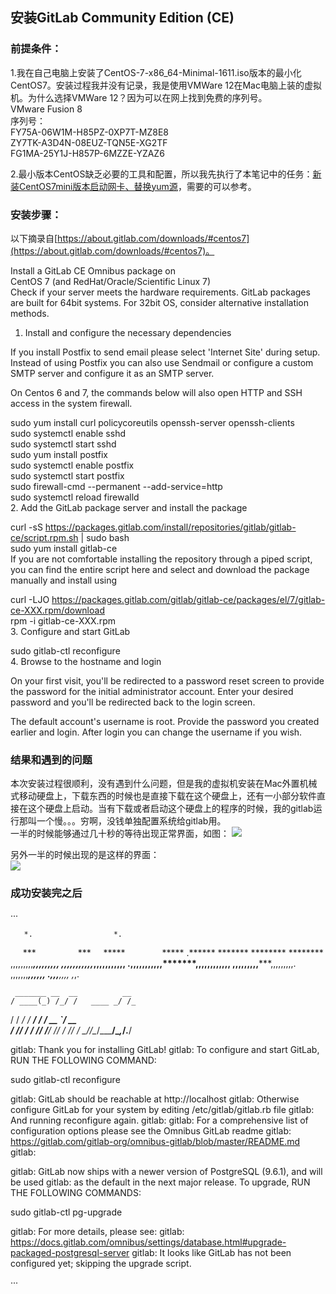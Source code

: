 ## 安装GitLab Community Edition (CE)  

### 前提条件：  
1.我在自己电脑上安装了CentOS-7-x86_64-Minimal-1611.iso版本的最小化CentOS7。安装过程我并没有记录，我是使用VMWare 12在Mac电脑上装的虚拟机。为什么选择VMWare 12？因为可以在网上找到免费的序列号。  
VMware Fusion 8  
序列号：  
FY75A-06W1M-H85PZ-0XP7T-MZ8E8  
ZY7TK-A3D4N-08EUZ-TQN5E-XG2TF   
FG1MA-25Y1J-H857P-6MZZE-YZAZ6  

2.最小版本CentOS缺乏必要的工具和配置，所以我先执行了本笔记中的任务：[新装CentOS7mini版本启动网卡、替换yum源](/centos7pure.md)，需要的可以参考。    

### 安装步骤：
以下摘录自[https://about.gitlab.com/downloads/#centos7](https://about.gitlab.com/downloads/#centos7)。  

Install a GitLab CE Omnibus package on  
CentOS 7 (and RedHat/Oracle/Scientific Linux 7)   
 Check if your server meets the hardware requirements. GitLab packages are built for 64bit systems. For 32bit OS, consider alternative installation methods.  

1. Install and configure the necessary dependencies  

If you install Postfix to send email please select 'Internet Site' during setup. Instead of using Postfix you can also use Sendmail or configure a custom SMTP server and configure it as an SMTP server.  

On Centos 6 and 7, the commands below will also open HTTP and SSH access in the system firewall.  

sudo yum install curl policycoreutils openssh-server openssh-clients  
sudo systemctl enable sshd  
sudo systemctl start sshd  
sudo yum install postfix  
sudo systemctl enable postfix  
sudo systemctl start postfix  
sudo firewall-cmd --permanent --add-service=http  
sudo systemctl reload firewalld  
2. Add the GitLab package server and install the package  

curl -sS https://packages.gitlab.com/install/repositories/gitlab/gitlab-ce/script.rpm.sh | sudo bash  
sudo yum install gitlab-ce  
If you are not comfortable installing the repository through a piped script, you can find the entire script here and select and download the package manually and install using  

curl -LJO https://packages.gitlab.com/gitlab/gitlab-ce/packages/el/7/gitlab-ce-XXX.rpm/download  
rpm -i gitlab-ce-XXX.rpm  
3. Configure and start GitLab  

sudo gitlab-ctl reconfigure  
4. Browse to the hostname and login  

On your first visit, you'll be redirected to a password reset screen to provide the password for the initial administrator account. Enter your desired password and you'll be redirected back to the login screen.  

The default account's username is root. Provide the password you created earlier and login. After login you can change the username if you wish.  

### 结果和遇到的问题
本次安装过程很顺利，没有遇到什么问题，但是我的虚拟机安装在Mac外置机械式移动硬盘上，下载东西的时候也是直接下载在这个硬盘上，还有一小部分软件直接在这个硬盘上启动。当有下载或者启动这个硬盘上的程序的时候，我的gitlab运行那叫一个慢。。。穷啊，没钱单独配置系统给gitlab用。  
一半的时候能够通过几十秒的等待出现正常界面，如图：
![](http://image.bgenius.cn/jinfei/github/zn-linux/Screen%20Shot%202017-01-01%20at%202.38.01%20AM.png)  

另外一半的时候出现的是这样的界面：  
![](http://image.bgenius.cn/jinfei/github/zn-linux/Screen%20Shot%202017-01-01%20at%202.44.19%20AM.png)




### 成功安装完之后  

···


       *.                  *.  
      ***                 ***
     *****               *****
    .******             *******
    ********            ********
   ,,,,,,,,,***********,,,,,,,,,
  ,,,,,,,,,,,*********,,,,,,,,,,,
  .,,,,,,,,,,,*******,,,,,,,,,,,,
      ,,,,,,,,,*****,,,,,,,,,.
         ,,,,,,,****,,,,,,
            .,,,***,,,,
                ,*,.

     _______ __  __          __
    / ____(_) /_/ /   ____ _/ /_
   / / __/ / __/ /   / __ `/ __ \
  / /_/ / / /_/ /___/ /_/ / /_/ /
  \____/_/\__/_____/\__,_/_.___/


gitlab: Thank you for installing GitLab!
gitlab: To configure and start GitLab, RUN THE FOLLOWING COMMAND:

sudo gitlab-ctl reconfigure

gitlab: GitLab should be reachable at http://localhost
gitlab: Otherwise configure GitLab for your system by editing /etc/gitlab/gitlab.rb file
gitlab: And running reconfigure again.
gitlab: 
gitlab: For a comprehensive list of configuration options please see the Omnibus GitLab readme
gitlab: https://gitlab.com/gitlab-org/omnibus-gitlab/blob/master/README.md
gitlab: 

gitlab: GitLab now ships with a newer version of PostgreSQL (9.6.1), and will be used
gitlab: as the default in the next major release. To upgrade, RUN THE FOLLOWING COMMANDS:

sudo gitlab-ctl pg-upgrade

gitlab: For more details, please see:
gitlab: https://docs.gitlab.com/omnibus/settings/database.html#upgrade-packaged-postgresql-server
gitlab: 
It looks like GitLab has not been configured yet; skipping the upgrade script.

···
